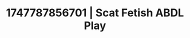 ---
categories:
- Curvy goddess
- Swimmer
- Erotic curves
- Double penetration
- Erotic dream roleplay
image: /assets/images/1747787856701.jpg
layout: post
seo:
  description: Featured content with exclusive ABDL Play, Scat Fetish. HD images available.
  keywords: ABDL Play, Scat Fetish
  og_image: /assets/images/1747787856701.jpg
  schema_type: VisualArtwork
tags:
- ABDL Play
- Scat Fetish
- '#1747787856701'
title: 1747787856701 | Scat Fetish ABDL Play
---
